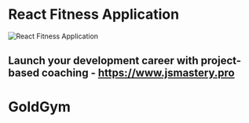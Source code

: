 # React Fitness Application

![React Fitness Application](https://i.ibb.co/Yt9spGc/image.png)

## Launch your development career with project-based coaching - https://www.jsmastery.pro
# GoldGym
